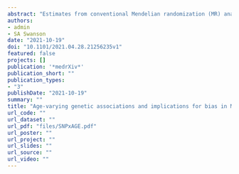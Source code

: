 ```yaml
---
abstract: "Estimates from conventional Mendelian randomization (MR) analyses can be biased when the genetic variants proposed as instruments vary over age in their relationship with the exposure. For four exposures commonly studied using MR, we assessed the degree to which their relationship with genetic variants commonly used as instruments varies by age using flexible, spline-based models in UK Biobank data. Using these models, we then estimated how biased MR estimates would be due to age-varying relationships using plasmode simulations. We found that most genetic variants had age-varying relationships with the exposure for which they are a proposed instrument. Body mass index and LDL cholesterol had the most variation while alcohol consumption had very little. This variation over age led to small potential biases in some cases (e.g. alcohol consumption and C-reactive protein) and large potential biases for many proposed instruments for BMI and LDL."
authors:
- admin
- SA Swanson
date: "2021-10-19"
doi: "10.1101/2021.04.28.21256235v1"
featured: false
projects: []
publication: '*medrXiv*'
publication_short: ""
publication_types:
- "3"
publishDate: "2021-10-19"
summary: ""
title: "Age-varying genetic associations and implications for bias in Mendelian randomization"
url_code: ""
url_dataset: ""
url_pdf: "files/SNPxAGE.pdf"
url_poster: ""
url_project: ""
url_slides: ""
url_source: ""
url_video: ""
---
```


